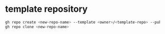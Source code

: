 # template repository

```bash
gh repo create <new-repo-name> --template <owner>/<template-repo> --public && \
gh repo clone <new-repo-name>
```

